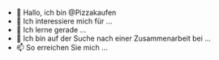- 👋 Hallo, ich bin @Pizzakaufen
- 👀 Ich interessiere mich für ...
- 🌱 Ich lerne gerade ...
- 💞️ Ich bin auf der Suche nach einer Zusammenarbeit bei ...
- 📫 So erreichen Sie mich ...
